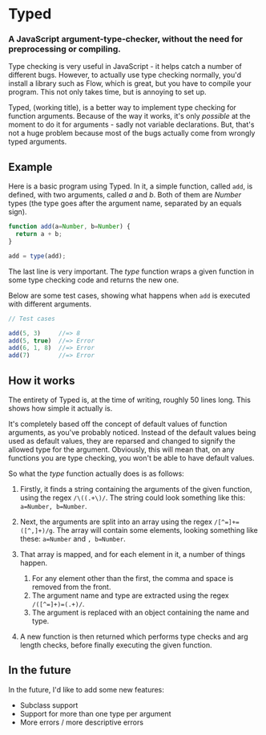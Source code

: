 # Typed

### A JavaScript argument-type-checker, without the need for preprocessing or compiling.

Type checking is very useful in JavaScript - it helps catch a number of different bugs.
However, to actually use type checking normally, you'd install a library such as Flow,
which is great, but you have to compile your program. This not only takes time, but is
annoying to set up.

Typed, (working title), is a better way to implement type checking for function arguments.
Because of the way it works, it's only _possible_ at the moment to do it for arguments -
sadly not variable declarations. But, that's not a huge problem because most of the bugs
actually come from wrongly typed arguments.

## Example

Here is a basic program using Typed. In it, a simple function, called `add`, is defined,
with two arguments, called _a_ and _b_. Both of them are _Number_ types (the type goes
after the argument name, separated by an equals sign).

```javascript
function add(a=Number, b=Number) {
  return a + b;
}

add = type(add);
```

The last line is very important. The _type_ function wraps a given function in some type
checking code and returns the new one.

Below are some test cases, showing what happens when `add` is executed with different
arguments.

```javascript
// Test cases

add(5, 3)     //=> 8
add(5, true)  //=> Error
add(6, 1, 8)  //=> Error
add(7)        //=> Error
```

## How it works

The entirety of Typed is, at the time of writing, roughly 50 lines long. This shows how
simple it actually is.

It's completely based off the concept of default values of function arguments, as you've
probably noticed. Instead of the default values being used as default values, they are
reparsed and changed to signify the allowed type for the argument. Obviously, this will
mean that, on any functions you are type checking, you won't be able to have default values.

So what the _type_ function actually does is as follows:

 1. Firstly, it finds a string containing the arguments of the given function, using the
    regex `/\((.+\)/`. The string could look something like this: `a=Number, b=Number`.
    
 2. Next, the arguments are split into an array using the regex `/[^=]+=([^,]+)/g`.
    The array will contain some elements, looking something like these: `a=Number` and `, b=Number`.
    
 3. That array is mapped, and for each element in it, a number of things happen.
    1. For any element other than the first, the comma and space is removed from the front.
    2. The argument name and type are extracted using the regex `/([^=]+)=(.+)/`.
    3. The argument is replaced with an object containing the name and type.
    
 4. A new function is then returned which performs type checks and arg length checks, before
    finally executing the given function.
    
## In the future

In the future, I'd like to add some new features:

 - Subclass support
 - Support for more than one type per argument
 - More errors / more descriptive errors
